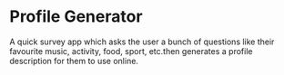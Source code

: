 # Profile Generator

A quick survey app which asks the user a bunch of questions like their favourite music, activity, food, sport, etc.then generates a profile description for them to use online.